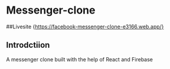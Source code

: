 # Messenger-clone

##Livesite
{https://facebook-messenger-clone-e3166.web.app/}

## Introdctiion
A messenger clone built with the help of React and Firebase 
